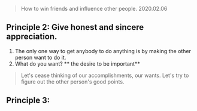 >How to win friends and influence other people.
> 2020.02.06

## Principle 2: Give honest and sincere appreciation.
1. The only one way to get anybody to do anything is by making the other person want to do it.
2. What do you want? ** the desire to be important**
> Let's cease thinking of our accomplishments, our wants. Let's try to figure out the other person's good points.


## Principle 3: 

<!--stackedit_data:
eyJoaXN0b3J5IjpbLTE4NDI5Njc4NTUsMTI1ODY4NTA4M119
-->
